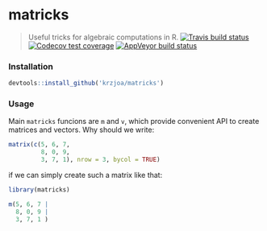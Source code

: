 # matricks
> Useful tricks for algebraic computations in R.
[![Travis build status](https://travis-ci.org/krzjoa/matricks.svg?branch=master)](https://travis-ci.org/krzjoa/matricks)
[![Codecov test coverage](https://codecov.io/gh/krzjoa/matricks/branch/master/graph/badge.svg)](https://codecov.io/gh/krzjoa/matricks?branch=master)
[![AppVeyor build status](https://ci.appveyor.com/api/projects/status/github/krzjoa/matricks?branch=master&svg=true)](https://ci.appveyor.com/project/krzjoa/matricks)
  
  

### Installation
```r
devtools::install_github('krzjoa/matricks')
```
### Usage
Main `matricks` funcions are `m` and `v`, which provide convenient API to create matrices and vectors.  Why should we write:
```r
matrix(c(5, 6, 7,
         8, 0, 9,
         3, 7, 1), nrow = 3, bycol = TRUE)
```
if we can simply create such a matrix like that:
```r
library(matricks)

m(5, 6, 7 |
  8, 0, 9 |
  3, 7, 1 )

```
      

